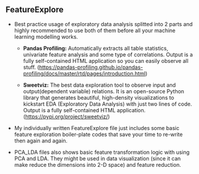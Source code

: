## FeatureExplore
* Best practice usage of exploratory data analysis splitted into 2 parts and highly recommended to use both of them before all your machine learning modelling works.
  * **Pandas Profiling:** Automatically extracts all table statistics, univariate feature analysis and some type of correlations. Output is a fully self-contained HTML application so you can easily observe all stuff. (https://pandas-profiling.github.io/pandas-profiling/docs/master/rtd/pages/introduction.html)
  
  * **Sweetviz:** The best data exploration tool to observe input and output(dependent variable) relations. It is an open-source Python library that generates beautiful, high-density visualizations to kickstart EDA (Exploratory Data Analysis) with just two lines of code. Output is a fully self-contained HTML application. (https://pypi.org/project/sweetviz/)

* My individually written FeatureExplore file just includes some basic feature exploration boiler-plate codes that save your time to re-write then again and again.

* PCA_LDA files also shows basic feature transformation logic with using PCA and LDA. They might be used in data visualization (since it can make reduce the dimensions into 2-D space) and feature reduction.
